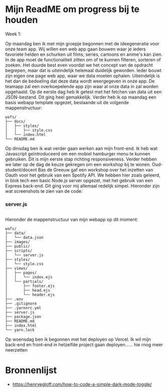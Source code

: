 # Mijn ReadME om progress bij te houden

Week 1:

Op maandag ben ik met mijn groepje begonnen met de ideegeneratie voor onze team app. Wij willen een 
web app gaan bouwen waar je ieders favoriete helden en schurken uit films, series, cartoons en anime's 
kan zien. In de app moet de functionaliteit zitten om of te kunnen filteren, sorteren of zoeken. Het 
duurde best even voordat we het concept van de opdracht begrepen, maar dat is uiteindelijk helemaal 
duidelijk geworden. Ieder bouwt zijn eigen one page web app, waar we data moeten ophalen. Uiteindelijk is 
het dan de bedoeling dat deze data wordt weergegeven in onze app. De teamapp zal een overkoepelende app 
zijn waar al onze data in zal worden opgehaald. Op de eerste dag heb ik getest met het fetchen van data uit 
een JSON-bestand. Dit ging heel gemakkelijk. Verder heb ik op maandag een basis webapp template opgezet, 
bestaande uit de volgende mappenstructuur:
```
wafs/
├── docs/
│   ├── styles/
│   │   ├── style.css
│   └── index.html
└── README.md
```
Op dinsdag ben ik wat verder gaan werken aan mijn front-end. Ik heb wat Javascript geïntroduceerd om een 
mobiel hamburger menu te kunnen gebruiken. Dit is mijn eerste stap richting responsiveness. Verder hebben 
we later op de dag de keuze gekregen om een workshop bij te wonen. Oud-student/docent Bas de Greeuw gaf een
workshop over het inzetten van Oauth voor het gebruik van een Spotify API. We hebben hier zoals geleerd,
in blok tech een basic Node.js server opgezet, met het gebruik van een Express back-end. Dit ging voor mij
allemaal redelijk simpel. Hieronder zijn wat screenshots te zien van de code:

### server.js
<img src="readme-images/carbon.png" alt="">

Hieronder de mappenstructuur van mijn webapp op dit moment:
```
wafs/
├── data/
│   └── data.json
├── images/
├── public/
├── scripts/
│   └── server.js
├── styles/
│   └── style.css
├── views/
│   ├── pages/
│   │   └── index.ejs
│   └── partials/
│       ├── footer.ejs
│       ├── head.ejs
│       └── header.ejs
├── .env
├── .gitignore
├── .yarnnrc.yml
├── server.js
├── package.json
├── README.md
├── index.html
└── yarn.lock
```
Op woensdag ben ik begonnen met het deployen op Vercel. Ik wil mijn back-end en front-end in hetzelfde 
project gaan deployen...... hie rnog meer neerzetten

# Bronnenlijst
- https://henryegloff.com/how-to-code-a-simple-dark-mode-toggle/